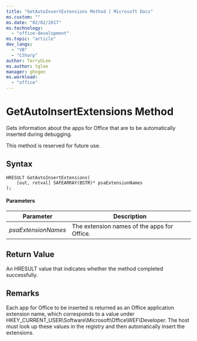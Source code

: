 ```yaml
---
title: "GetAutoInsertExtensions Method | Microsoft Docs"
ms.custom: ""
ms.date: "02/02/2017"
ms.technology: 
  - "office-development"
ms.topic: "article"
dev_langs: 
  - "VB"
  - "CSharp"
author: TerryGLee
ms.author: tglee
manager: ghogen
ms.workload: 
  - "office"
---
```

# GetAutoInsertExtensions Method
  Gets information about the apps for Office that are to be automatically inserted during debugging.  
  
 This method is reserved for future use.  
  
## Syntax  
  
```  
HRESULT GetAutoInsertExtensions(  
    [out, retval] SAFEARRAY(BSTR)* psaExtensionNames  
);  
```  
  
#### Parameters  
  
|Parameter|Description|  
|---------------|-----------------|  
|*psaExtensionNames*|The extension names of the apps for Office.|  
  
## Return Value  
 An HRESULT value that indicates whether the method completed successfully.  
  
## Remarks  
 Each app for Office to be inserted is returned as an Office application extension name, which corresponds to a value under HKEY_CURRENT_USER\Software\Microsoft\Office\WEF\Developer. The host must look up these values in the registry and then automatically insert the extensions.  
  
  